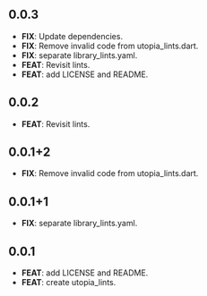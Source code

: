 ## 0.0.3

 - **FIX**: Update dependencies.
 - **FIX**: Remove invalid code from utopia_lints.dart.
 - **FIX**: separate library_lints.yaml.
 - **FEAT**: Revisit lints.
 - **FEAT**: add LICENSE and README.

## 0.0.2

 - **FEAT**: Revisit lints.

## 0.0.1+2

 - **FIX**: Remove invalid code from utopia_lints.dart.

## 0.0.1+1

 - **FIX**: separate library_lints.yaml.

## 0.0.1

 - **FEAT**: add LICENSE and README.
 - **FEAT**: create utopia_lints.


